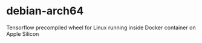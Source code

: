 # debian-arch64
Tensorflow precompiled wheel for Linux running inside Docker container on Apple Silicon
